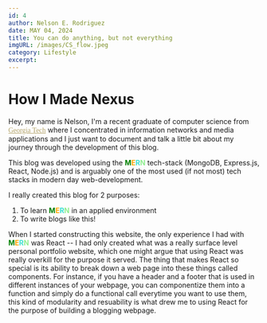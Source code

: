 ```yaml
--- 
id: 4
author: Nelson E. Rodriguez
date: MAY 04, 2024
title: You can do anything, but not everything
imgURL: /images/CS_flow.jpeg
category: Lifestyle
excerpt:
---
```


# How I Made Nexus

Hey, my name is Nelson, I'm a recent graduate of computer science from <a style="color: #B3A369; font-family: 'Georgia'; font-weight: " href="https://www.cc.gatech.edu/">Georgia Tech</a> where I concentrated in information networks and media applications and I just want to document and talk a little bit about my journey through the development of this blog.

This blog was developed using the **<span style="color:green">M</span><span style="color: orange">E</span><span style="color: turquoise">R</span><span style="color: lightgreen">N</span>** tech-stack (MongoDB, Express.js, React, Node.js) and is arguably one of the most used (if not most) tech stacks in modern day web-development. 

I really created this blog for 2 purposes:

1. To learn **<span style="color:green">M</span><span style="color: orange">E</span><span style="color: turquoise">R</span><span style="color: lightgreen">N** in an applied environment
2. To write blogs like this!

When I started constructing this website, the only experience I had with **<span style="color:green">M</span><span style="color: orange">E</span><span style="color: turquoise">R</span><span style="color: lightgreen">N</span>** was React -- I had only created what was a really surface level personal portfolio website, which one might argue that using React was really overkill for the purpose it served. The thing that makes React so special is its ability to break down a web page into these things called components. For instance, if you have a header and a footer that is used in different instances of your webpage, you can componentize them into a function and simply do a functional call everytime you want to use them, this kind of modularity and resuability is what drew me to using React for the purpose of building a blogging webpage.





